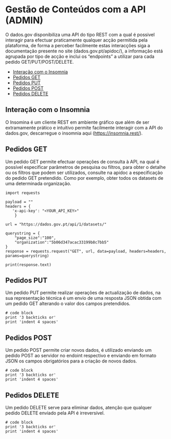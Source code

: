 # Gestão de Conteúdos com a API (ADMIN)

O dados.gov disponibiliza uma API do tipo REST com a qual é possivel interagir para efectuar praticamente qualquer acção permitida pela plataforma, de forma a perceber facilmente estas interacções siga a documentação presente no site (dados.gov.pt/apidoc/), a informação está agrupada por tipo de acção e inclui os “endpoints” a utilizar para cada pedido GET/PUT/POST/DELETE.

- [Interação com o Insomnia](#interação-com-o-insomnia)
- [Pedidos GET](#pedidos-get)
- [Pedidos PUT](#pedidos-put)
- [Pedidos POST](#pedidos-post)
- [Pedidos DELETE](#pedidos-delete)
 
## Interação com o Insomnia

O Insomina é um cliente REST em ambiente gráfico que além de ser extramamente prático e intuitivo permite facilmente interagir com a API do dados.gov, descarregue o insomnia aqui (https://insomnia.rest/).

## Pedidos GET

Um pedido GET permite efectuar operações de consulta à API, na qual é possível especificar parâmetros de pesquisa ou filtros, para obter o detalhe ou os filtros que podem ser utilizados, consulte na apidoc a especificação do pedido GET pretendido. Como por exemplo, obter todos os datasets de uma determinada organização.

```
import requests

payload = ""
headers = {
   'x-api-key': "<YOUR_API_KEY>"
    }

url = "https://dados.gov.pt/api/1/datasets/"

querystring = {
    "page_size":"100",
    "organization":"5b06d347acac33199b8c7bb5"
}
response = requests.request("GET", url, data=payload, headers=headers, params=querystring)

print(response.text)
```

##	Pedidos PUT

Um pedido PUT permite realizar operações de actualização de dados, na sua representação técnica é um envio de uma resposta JSON obtida com um pedido GET alterando o valor dos campos pretendidos.

```
# code block
print '3 backticks or'
print 'indent 4 spaces'
```

## Pedidos POST

Um pedido POST permite criar novos dados, é utilizado enviando um pedido POST ao servidor no endoint respectivo e enviando em formato JSON os campos obrigatórios para a criação de novos dados.

```
# code block
print '3 backticks or'
print 'indent 4 spaces'
```


## Pedidos DELETE

Um pedido DELETE serve para eliminar dados, atenção que qualquer pedido DELETE enviado pela API é irreversível.

```
# code block
print '3 backticks or'
print 'indent 4 spaces'
```
